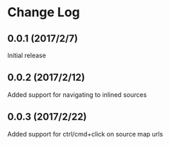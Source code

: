 # Change Log

## 0.0.1 (2017/2/7)

Initial release

## 0.0.2 (2017/2/12)

Added support for navigating to inlined sources

## 0.0.3 (2017/2/22)

Added support for ctrl/cmd+click on source map urls
